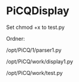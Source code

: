 # PiCQDisplay

Set chmod +x to test.py

Ordner:

/opt/PiCQ/1/parser1.py

/opt/PiCQ/work/display1.py

/opt/PiCQ/work/test.py

